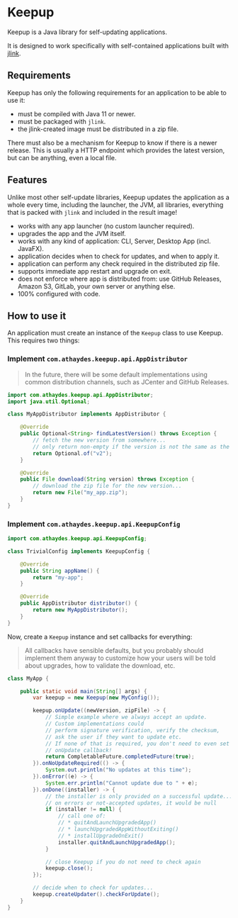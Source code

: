 # Keepup

Keepup is a Java library for self-updating applications.

It is designed to work specifically with self-contained applications built with [jlink]().

## Requirements

Keepup has only the following requirements for an application to be able to use it:

* must be compiled with Java 11 or newer.
* must be packaged with `jlink`.
* the jlink-created image must be distributed in a zip file.

There must also be a mechanism for Keepup to know if there is a newer release. This is usually a HTTP endpoint
which provides the latest version, but can be anything, even a local file.  

## Features

Unlike most other self-update libraries, Keepup updates the application as a whole every time, including
the launcher, the JVM, all libraries, everything that is packed with `jlink` and included in the result image!

* works with any app launcher (no custom launcher required).
* upgrades the app and the JVM itself.
* works with any kind of application: CLI, Server, Desktop App (incl. JavaFX).
* application decides when to check for updates, and when to apply it.
* application can perform any check required in the distributed zip file.
* supports immediate app restart and upgrade on exit.
* does not enforce where app is distributed from: use GitHub Releases, Amazon S3, GitLab, your own server or anything else.  
* 100% configured with code.

## How to use it

An application must create an instance of the `Keepup` class to use Keepup. This requires two things:

### Implement `com.athaydes.keepup.api.AppDistributor`

> In the future, there will be some default implementations using common distribution channels,
> such as JCenter and GitHub Releases.

```java
import com.athaydes.keepup.api.AppDistributor;
import java.util.Optional;

class MyAppDistributor implements AppDistributor {

    @Override
    public Optional<String> findLatestVersion() throws Exception {
        // fetch the new version from somewhere...
        // only return non-empty if the version is not the same as the current one!
        return Optional.of("v2");
    }

    @Override
    public File download(String version) throws Exception {
        // download the zip file for the new version...
        return new File("my_app.zip");
    }
}
```

### Implement `com.athaydes.keepup.api.KeepupConfig`

```java
import com.athaydes.keepup.api.KeepupConfig;

class TrivialConfig implements KeepupConfig {

    @Override
    public String appName() {
        return "my-app";
    }

    @Override
    public AppDistributor distributor() {
        return new MyAppDistributor();
    }
}
```

Now, create a `Keepup` instance and set callbacks for everything:

> All callbacks have sensible defaults, but you probably should implement them anyway
> to customize how your users will be told about upgrades, how to validate the download, etc.

```java
class MyApp {

    public static void main(String[] args) {
        var keepup = new Keepup(new MyConfig());

        keepup.onUpdate((newVersion, zipFile) -> {
            // Simple example where we always accept an update.
            // Custom implementations could
            // perform signature verification, verify the checksum,
            // ask the user if they want to update etc.
            // If none of that is required, you don't need to even set this
            // onUpdate callback!
            return CompletableFuture.completedFuture(true);
        }).onNoUpdateRequired(() -> {
            System.out.println("No updates at this time");
        }).onError((e) -> {
            System.err.println("Cannot update due to " + e);
        }).onDone((installer) -> {
            // the installer is only provided on a successful update...
            // on errors or not-accepted updates, it would be null
            if (installer != null) {
                // call one of:
                // * quitAndLaunchUpgradedApp()
                // * launchUpgradedAppWithoutExiting()
                // * installUpgradeOnExit()
                installer.quitAndLaunchUpgradedApp();
            }

            // close Keepup if you do not need to check again
            keepup.close();
        });

        // decide when to check for updates...
        keepup.createUpdater().checkForUpdate();
    }
}
```
